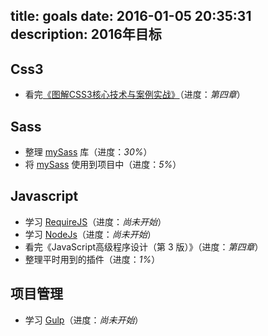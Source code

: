 title: goals
date: 2016-01-05 20:35:31
description: 2016年目标
---

## Css3 ##

- 看完[《图解CSS3核心技术与案例实战》](http://www.w3cplus.com/book-comment.html)（进度：*第四章*）

## Sass ##

- 整理 [mySass](https://github.com/zhuyujia/mySass) 库（进度：*30%*）
- 将 [mySass](https://github.com/zhuyujia/mySass) 使用到项目中（进度：*5%*）

## Javascript ##

- 学习 [RequireJS](http://www.requirejs.cn/)（进度：*尚未开始*）
- 学习 [NodeJs](http://www.lvtao.net/content/book/node.js.htm)（进度：*尚未开始*）
- 看完《JavaScript高级程序设计（第 3 版）》（进度：*第四章*）
- 整理平时用到的插件（进度：*1%*）

## 项目管理 ##

- 学习 [Gulp](http://www.gulpjs.com.cn/)（进度：*尚未开始*）